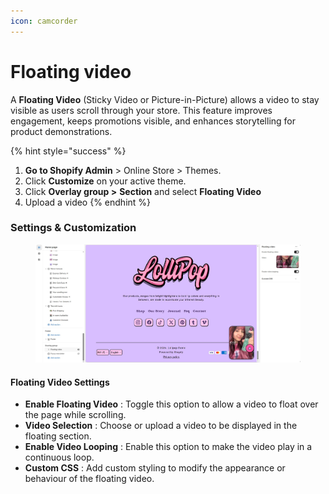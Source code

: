 ```yaml
---
icon: camcorder
---
```


# Floating video

A **Floating Video** (Sticky Video or Picture-in-Picture) allows a video to stay visible as users scroll through your store. This feature improves engagement, keeps promotions visible, and enhances storytelling for product demonstrations.

{% hint style="success" %}
1. **Go to Shopify Admin** > Online Store > Themes.
2. Click **Customize** on your active theme.
3. Click **Overlay group >** **Section** and select **Floating Video**&#x20;
4. Upload a video&#x20;
{% endhint %}

### **Settings & Customization**



<figure><img src="../.gitbook/assets/floating screenshot.jpg" alt=""><figcaption></figcaption></figure>

#### **Floating Video Settings**

* **Enable Floating Video** : Toggle this option to allow a video to float over the page while scrolling.
* **Video Selection** : Choose or upload a video to be displayed in the floating section.
* **Enable Video Looping** : Enable this option to make the video play in a continuous loop.
* **Custom CSS** : Add custom styling to modify the appearance or behaviour of the floating video.

